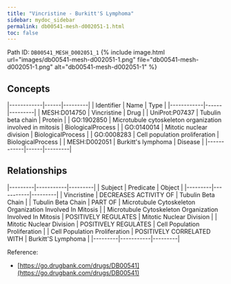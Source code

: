 ```yaml
---
title: "Vincristine - Burkitt'S Lymphoma"
sidebar: mydoc_sidebar
permalink: db00541-mesh-d002051-1.html
toc: false 
---
```



Path ID: `DB00541_MESH_D002051_1`
{% include image.html url="images/db00541-mesh-d002051-1.png" file="db00541-mesh-d002051-1.png" alt="db00541-mesh-d002051-1" %}

## Concepts

|------------|------|---------|
| Identifier | Name | Type    |
|------------|------|---------|
| MESH:D014750 | Vincristine | Drug |
| UniProt:P07437 | Tubulin beta chain | Protein |
| GO:1902850 | Microtubule cytoskeleton organization involved in mitosis | BiologicalProcess |
| GO:0140014 | Mitotic nuclear division | BiologicalProcess |
| GO:0008283 | Cell population proliferation | BiologicalProcess |
| MESH:D002051 | Burkitt's lymphoma | Disease |
|------------|------|---------|

## Relationships

|---------|-----------|---------|
| Subject | Predicate | Object  |
|---------|-----------|---------|
| Vincristine | DECREASES ACTIVITY OF | Tubulin Beta Chain |
| Tubulin Beta Chain | PART OF | Microtubule Cytoskeleton Organization Involved In Mitosis |
| Microtubule Cytoskeleton Organization Involved In Mitosis | POSITIVELY REGULATES | Mitotic Nuclear Division |
| Mitotic Nuclear Division | POSITIVELY REGULATES | Cell Population Proliferation |
| Cell Population Proliferation | POSITIVELY CORRELATED WITH | Burkitt'S Lymphoma |
|---------|-----------|---------|

Reference: 
  - [https://go.drugbank.com/drugs/DB00541](https://go.drugbank.com/drugs/DB00541)
